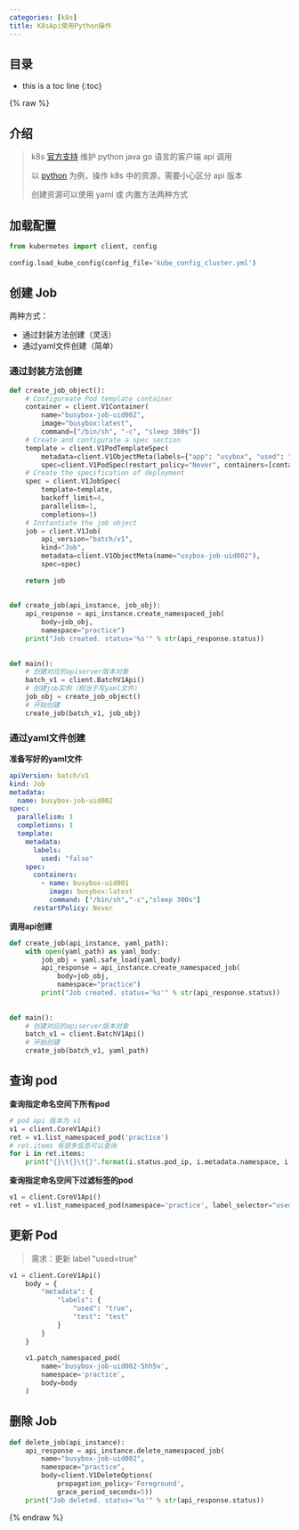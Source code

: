 ```yaml
---
categories: [k8s]
title: K8sApi使用Python操作
---
```


## 目录
+ this is a toc line
{:toc}

{% raw %}

## 介绍  
  
> k8s [官方支持](https://jimmysong.io/kubernetes-handbook/develop/client-go-sample.html) 维护 python java go 语言的客户端 api 调用  
>  
> 以 [python](https://github.com/kubernetes-client/python) 为例，操作 k8s 中的资源，需要小心区分 api 版本  
>  
> 创建资源可以使用 yaml 或 内置方法两种方式   
  
  
## 加载配置  
  
```python  
from kubernetes import client, config  
  
config.load_kube_config(config_file='kube_config_cluster.yml')  
```  
  
  
## 创建 Job  
  
两种方式：  
+ 通过封装方法创建（灵活）  
+ 通过yaml文件创建（简单）  
  
  
### 通过封装方法创建  
  
```python  
def create_job_object():  
    # Configureate Pod template container  
    container = client.V1Container(  
        name="busybox-job-uid002",  
        image="busybox:latest",  
        command=["/bin/sh", "-c", "sleep 300s"])  
    # Create and configurate a spec section  
    template = client.V1PodTemplateSpec(  
        metadata=client.V1ObjectMeta(labels={"app": "usybox", "used": "false"}),  
        spec=client.V1PodSpec(restart_policy="Never", containers=[container]))  
    # Create the specification of deployment  
    spec = client.V1JobSpec(  
        template=template,  
        backoff_limit=4,  
        parallelism=1,  
        completions=1)  
    # Instantiate the job object  
    job = client.V1Job(  
        api_version="batch/v1",  
        kind="Job",  
        metadata=client.V1ObjectMeta(name="usybox-job-uid002"),  
        spec=spec)  
  
    return job  
  
  
def create_job(api_instance, job_obj):  
    api_response = api_instance.create_namespaced_job(  
        body=job_obj,  
        namespace="practice")  
    print("Job created. status='%s'" % str(api_response.status))  
  
  
def main():  
    # 创建对应的apiserver版本对象  
    batch_v1 = client.BatchV1Api()  
    # 创建job实例（相当于写yaml文件）  
    job_obj = create_job_object()  
    # 开始创建  
    create_job(batch_v1, job_obj)  
```  
  
### 通过yaml文件创建  
  
**准备写好的yaml文件**  
  
```yaml  
apiVersion: batch/v1  
kind: Job  
metadata:  
  name: busybox-job-uid002  
spec:  
  parallelism: 1  
  completions: 1  
  template:  
    metadata:  
      labels:  
        used: "false"  
    spec:  
      containers:  
        - name: busybox-uid001  
          image: busybox:latest  
          command: ["/bin/sh","-c","sleep 300s"]  
      restartPolicy: Never  
```  
  
**调用api创建**  
  
```python  
def create_job(api_instance, yaml_path):  
    with open(yaml_path) as yaml_body:  
        job_obj = yaml.safe_load(yaml_body)  
        api_response = api_instance.create_namespaced_job(  
            body=job_obj,  
            namespace="practice")  
        print("Job created. status='%s'" % str(api_response.status))  
  
  
def main():  
    # 创建对应的apiserver版本对象  
    batch_v1 = client.BatchV1Api()  
    # 开始创建  
    create_job(batch_v1, yaml_path)  
```  
  
  
## 查询 pod  
  
**查询指定命名空间下所有pod**  
  
```python  
# pod api 版本为 v1  
v1 = client.CoreV1Api()  
ret = v1.list_namespaced_pod('practice')  
# ret.items 有很多信息可以查询  
for i in ret.items:  
    print("{}\t{}\t{}".format(i.status.pod_ip, i.metadata.namespace, i.metadata.name))  
```  
  
**查询指定命名空间下过滤标签的pod**  
  
```python  
v1 = client.CoreV1Api()  
ret = v1.list_namespaced_pod(namespace='practice', label_selector="used=false")  
```  
  
## 更新 Pod  
  
> 需求：更新 label "used=true"  
  
```python  
v1 = client.CoreV1Api()  
    body = {  
        "metadata": {  
            "labels": {  
                "used": "true",  
                "test": "test"  
            }  
        }  
    }  
  
    v1.patch_namespaced_pod(  
        name='busybox-job-uid002-5hh5v',  
        namespace='practice',  
        body=body  
    )  
```  
  
## 删除 Job  
  
```python  
def delete_job(api_instance):  
    api_response = api_instance.delete_namespaced_job(  
        name="busybox-job-uid002",  
        namespace="practice",  
        body=client.V1DeleteOptions(  
            propagation_policy='Foreground',  
            grace_period_seconds=5))  
    print("Job deleted. status='%s'" % str(api_response.status))  
```  
{% endraw %}
